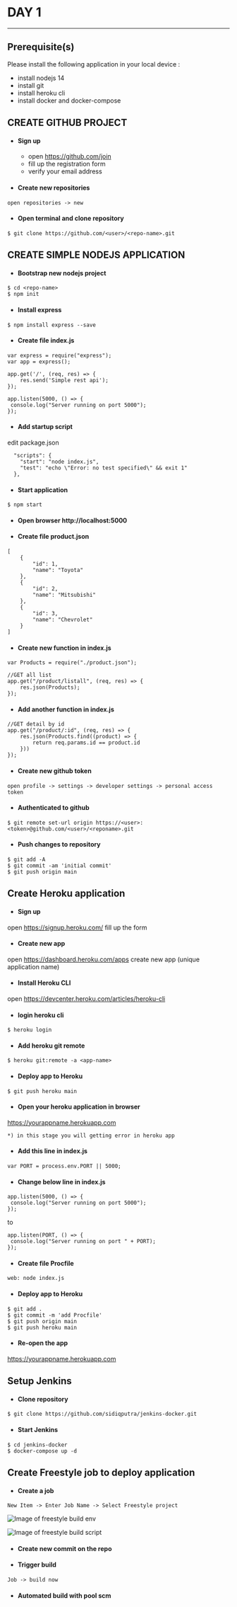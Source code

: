 # DAY 1
---

## Prerequisite(s)

Please install the following application in your local device :

- install nodejs 14
- install git
- install heroku cli
- install docker and docker-compose

## CREATE GITHUB PROJECT

- #### Sign up
  - open https://github.com/join
  - fill up the registration form
  - verify your email address

- #### Create new repositories
`open repositories -> new`

- #### Open terminal and clone repository
```
$ git clone https://github.com/<user>/<repo-name>.git
```

## CREATE SIMPLE NODEJS APPLICATION

- #### Bootstrap new nodejs project
```
$ cd <repo-name>
$ npm init
```
- #### Install express
```
$ npm install express --save
```

- #### Create file index.js
```
var express = require("express");
var app = express();

app.get('/', (req, res) => {
    res.send('Simple rest api');
});

app.listen(5000, () => {
 console.log("Server running on port 5000");
});
```

- #### Add startup script
edit package.json
```
  "scripts": {
    "start": "node index.js",
    "test": "echo \"Error: no test specified\" && exit 1"
  },
```
- #### Start application
```
$ npm start
```
- #### Open browser http://localhost:5000

- #### Create file product.json
```
[
    {
        "id": 1,
        "name": "Toyota"
    },
    {
        "id": 2,
        "name": "Mitsubishi"
    },
    {
        "id": 3,
        "name": "Chevrolet"
    }
]
```
- #### Create new function in index.js
```
var Products = require("./product.json");

//GET all list
app.get("/product/listall", (req, res) => {
    res.json(Products);
});
```
- #### Add another function in index.js
```
//GET detail by id
app.get("/product/:id", (req, res) => {
    res.json(Products.find((product) => {
        return req.params.id == product.id
    }))  
});
```
- #### Create new github token
`open profile -> settings -> developer settings -> personal access token`

- #### Authenticated to github
```
$ git remote set-url origin https://<user>:<token>@github.com/<user>/<reponame>.git
```
- #### Push changes to repository
```
$ git add -A
$ git commit -am 'initial commit'
$ git push origin main
```

## Create Heroku application

- #### Sign up
open https://signup.heroku.com/
fill up the form

- #### Create new app
open https://dashboard.heroku.com/apps
create new app (unique application name)

- #### Install Heroku CLI 
open https://devcenter.heroku.com/articles/heroku-cli

- #### login heroku cli
```
$ heroku login
```
- #### Add heroku git remote
```
$ heroku git:remote -a <app-name>
```
- #### Deploy app to Heroku
```
$ git push heroku main
```
- #### Open your heroku application in browser 
https://yourappname.herokuapp.com

`*) in this stage you will getting error in heroku app`

- #### Add this line in index.js
```
var PORT = process.env.PORT || 5000;
```
- #### Change below line in index.js
```
app.listen(5000, () => {
 console.log("Server running on port 5000");
});
```
to 
```
app.listen(PORT, () => {
 console.log("Server running on port " + PORT);
});
```
- #### Create file Procfile
```
web: node index.js
```
- #### Deploy app to Heroku
```
$ git add .
$ git commit -m 'add Procfile'
$ git push origin main
$ git push heroku main
```
- #### Re-open the app 
https://yourappname.herokuapp.com

## Setup Jenkins
- #### Clone repository
```
$ git clone https://github.com/sidiqputra/jenkins-docker.git
```
- #### Start Jenkins
```
$ cd jenkins-docker
$ docker-compose up -d
```
## Create Freestyle job to deploy application
- #### Create a job
`New Item -> Enter Job Name -> Select Freestyle project`

![Image of freestyle build env](https://github.com/sidiqputra/technoscape-demo/blob/main/docs/images/freestyle-buildenv.png?raw=true)


![Image of freestyle build script](https://github.com/sidiqputra/technoscape-demo/blob/main/docs/images/freestyle-buildscript.png?raw=true)

- #### Create new commit on the repo
- #### Trigger build
`Job -> build now`

- #### Automated build with pool scm

